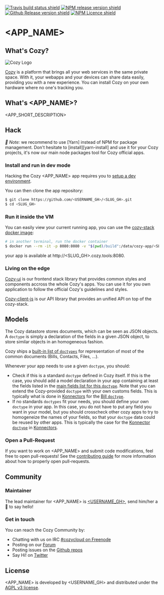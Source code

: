 [![Travis build status shield](https://img.shields.io/travis/<USERNAME_GH>/<SLUG_GH>/master.svg)](https://travis-ci.org/<USERNAME_GH>/<SLUG_GH>)
[![NPM release version shield](https://img.shields.io/npm/v/<SLUG_NPM>.svg)](https://www.npmjs.com/package/<SLUG_NPM>)
[![Github Release version shield](https://img.shields.io/github/tag/<USERNAME_GH>/<SLUG_GH>.svg)](https://github.com/<USERNAME_GH>/<SLUG_GH>/releases)
[![NPM Licence shield](https://img.shields.io/npm/l/<SLUG_NPM>.svg)](https://github.com/<USERNAME_GH>/<SLUG_GH>/blob/master/LICENSE)


# <APP_NAME>


## What's Cozy?

![Cozy Logo](https://cdn.rawgit.com/cozy/cozy-guidelines/master/templates/cozy_logo_small.svg)

[Cozy] is a platform that brings all your web services in the same private space.  With it, your webapps and your devices can share data easily, providing you with a new experience. You can install Cozy on your own hardware where no one's tracking you.


## What's <APP_NAME>?

<APP_SHORT_DESCRIPTION>


## Hack

_:pushpin: Note:_ we recommend to use [Yarn] instead of NPM for package management. Don't hesitate to [install][yarn-install] and use it for your Cozy projects, it's now our main node packages tool for Cozy official apps.

### Install and run in dev mode

Hacking the Cozy <APP_NAME> app requires you to [setup a dev environment][setup].

You can then clone the app repository:

```sh
$ git clone https://github.com/<USERNAME_GH>/<SLUG_GH>.git
$ cd <SLUG_GH>
```

### Run it inside the VM

You can easily view your current running app, you can use the [cozy-stack docker image][cozy-stack-docker]:

```sh
# in another terminal, run the docker container
$ docker run --rm -it -p 8080:8080 -v "$(pwd)/build":/data/cozy-app/<SLUG_GH> cozy/cozy-app-dev
```

your app is available at http://<SLUG_GH>.cozy.tools:8080.


### Living on the edge

[Cozy-ui] is our frontend stack library that provides common styles and components accross the whole Cozy's apps. You can use it for you own application to follow the official Cozy's guidelines and styles.

[Cozy-client-js] is our API library that provides an unified API on top of the cozy-stack.


## Models

The Cozy datastore stores documents, which can be seen as JSON objects. A `doctype` is simply a declaration of the fields in a given JSON object, to store similar objects in an homogeneous fashion.

Cozy ships a [built-in list of `doctypes`][doctypes] for representation of most of the common documents (Bills, Contacts, Files, ...).

Whenever your app needs to use a given `doctype`, you should:

- Check if this is a standard `doctype` defined in Cozy itself. If this is the case, you should add a model declaration in your app containing at least the fields listed in the [main fields list for this `doctype`][doctypes]. Note that you can extend the Cozy-provided `doctype` with your own customs fields. This is typically what is done in [Konnectors] for the [Bill `doctype`][bill-doctype].
- If no standards `doctypes` fit your needs, you should define your own `doctype` in your app. In this case, you do not have to put any field you want in your model, but you should crosscheck other cozy apps to try to homogeneize the names of your fields, so that your `doctype` data could be reused by other apps. This is typically the case for the [Konnector `doctype`][konnector-doctype] in [Konnectors].


### Open a Pull-Request

If you want to work on <APP_NAME> and submit code modifications, feel free to open pull-requests! See the [contributing guide][contribute] for more information about how to properly open pull-requests.


## Community

### Maintainer

The lead maintainer for <APP_NAME> is [<USERNAME_GH>](https://github.com/<USERNAME_GH>), send him/her a :beers: to say hello!


### Get in touch

You can reach the Cozy Community by:

- Chatting with us on IRC [#cozycloud on Freenode][freenode]
- Posting on our [Forum][forum]
- Posting issues on the [Github repos][github]
- Say Hi! on [Twitter][twitter]


## License

<APP_NAME> is developed by <USERNAME_GH> and distributed under the [AGPL v3 license][agpl-3.0].



[cozy]: https://cozy.io "Cozy Cloud"
[setup]: https://dev.cozy.io/#set-up-the-development-environment "Cozy dev docs: Set up the Development Environment"
[cozy-ui]: https://github.com/cozy/cozy-ui
[cozy-client-js]: https://github.com/cozy/cozy-client-js/
[cozy-stack-docker]: https://github.com/cozy/cozy-stack/blob/master/docs/client-app-dev.md#with-docker
[doctypes]: https://cozy.github.io/cozy-doctypes/
[bill-doctype]: https://github.com/cozy/cozy-konnector-libs/blob/master/models/bill.js
[konnector-doctype]: https://github.com/cozy/cozy-konnector-libs/blob/master/models/base_model.js
[konnectors]: https://github.com/cozy/cozy-konnector-libs
[agpl-3.0]: https://www.gnu.org/licenses/agpl-3.0.html
[contribute]: CONTRIBUTING.md
[freenode]: http://webchat.freenode.net/?randomnick=1&channels=%23cozycloud&uio=d4
[forum]: https://forum.cozy.io/
[github]: https://github.com/cozy/
[twitter]: https://twitter.com/cozycloud
